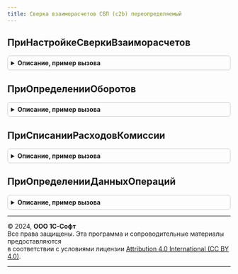 ```yaml
---
title: Сверка взаиморасчетов СБП (c2b) переопределяемый
---
```



## ПриНастройкеСверкиВзаиморасчетов
<details style="margin: 1em 0; padding: 0.5em; border: 1px solid #ccc; border-radius: 6px;">

<summary style="font-weight: bold; cursor: pointer;">Описание, пример вызова</summary>

```bsl

// Определят настройки использования подсистемы.
//
// Параметры:
//  Настройки - Структура - настройки выполнения сверки взаиморасчетов:
//    * ИспользоватьДокументСверки - Булево - определяет доступность использования документа "СверкаВзаиморасчетовСБПc2b";
//    * ИспользоватьСписаниеРасходов - Булево - определяет порядок списания комиссии при загрузки сверки оборотов.
//
Процедура ПриНастройкеСверкиВзаиморасчетов(Настройки) Экспорт
```

Пример вызова
```bsl
СверкаВзаиморасчетовСБПc2bПереопределяемый.ПриНастройкеСверкиВзаиморасчетов(Настройки) 
```
</details>

## ПриОпределенииОборотов
<details style="margin: 1em 0; padding: 0.5em; border: 1px solid #ccc; border-radius: 6px;">

<summary style="font-weight: bold; cursor: pointer;">Описание, пример вызова</summary>

```bsl

// Определяет обороты оплат и возвратов по списку документов для проведения
// сверки взаиморасчетов.
//
// Параметры:
//  ДокументыОплаты - Массив из ОпределяемыйТип.ДокументОперацииСБП - данные документов
//    для которых необходимо проводить сверку;
//  НастройкаПодключения - СправочникСсылка.НастройкиПодключенияКСистемеБыстрыхПлатежей -
//    настройка подключения к СБП;
//  Обороты - Структура - данные оборотов продаж и оплат:
//    *СуммаОплат - Число - общая сумма оплат по документам в торговой точке;
//    *СуммаВозвратов - Число - общая сумма возвратов по документам в торговой точке.
//
Процедура ПриОпределенииОборотов( Экспорт
```

Пример вызова
```bsl
СверкаВзаиморасчетовСБПc2bПереопределяемый.ПриОпределенииОборотов();
```
</details>

## ПриСписанииРасходовКомиссии
<details style="margin: 1em 0; padding: 0.5em; border: 1px solid #ccc; border-radius: 6px;">

<summary style="font-weight: bold; cursor: pointer;">Описание, пример вызова</summary>

```bsl

// Производит списание расходов комиссии за проведение операций.
//
// Параметры:
//  ПараметрыСписанияРасходов - Структура - данные для списания расходов комиссии:
//   *НастройкаПодключения - СправочникСсылка.НастройкиПодключенияКСистемеБыстрыхПлатежей -
//    настройка подключения к СБП;
//   *НачалоПериода - Дата - начало периода отчета по сверке взаиморасчетов;
//   *КонецПериода - Дата - окончание периода отчета по сверке взаиморасчетов;
//   *СуммаКомиссии - Число - комиссия за проведение операций;
//  ДокументСписания - ОпределяемыйТип.СписаниеРасходовСБП - сформированные документ
//    списания расходов комиссии.
//
Процедура ПриСписанииРасходовКомиссии( Экспорт
```

Пример вызова
```bsl
СверкаВзаиморасчетовСБПc2bПереопределяемый.ПриСписанииРасходовКомиссии();
```
</details>

## ПриОпределенииДанныхОпераций
<details style="margin: 1em 0; padding: 0.5em; border: 1px solid #ccc; border-radius: 6px;">

<summary style="font-weight: bold; cursor: pointer;">Описание, пример вызова</summary>

```bsl

// Определяет суммы оплат и возвратов по списку документов для проведения
// сверки взаиморасчетов.
//
// Параметры:
//  ДокументыОплат - Массив из ОпределяемыйТип.ДокументОперацииСБП - данные документов
//   для которых необходимо проводить сверку;
//  НастройкаПодключения - СправочникСсылка.НастройкиПодключенияКСистемеБыстрыхПлатежей -
//   настройка выполнения операции;
//  ДанныеОпераций - Соответствие - информация об операциях оплат для вывода в отчет:
//    *Ключ - ОпределяемыйТип.ДокументОперацииСБП - документ оплаты или возврата;
//    *Значение - Структура - см. СверкаВзаиморасчетовСБПc2b.НовыйДанныеОперацийОплат.
//
Процедура ПриОпределенииДанныхОпераций( Экспорт
```

Пример вызова
```bsl
СверкаВзаиморасчетовСБПc2bПереопределяемый.ПриОпределенииДанныхОпераций();
```
</details>

---

© 2024, **ООО 1С-Софт**  
Все права защищены. Эта программа и сопроводительные материалы предоставляются  
в соответствии с условиями лицензии [Attribution 4.0 International (CC BY 4.0)](https://creativecommons.org/licenses/by/4.0/legalcode).

---
